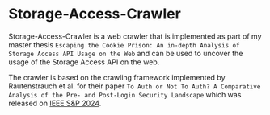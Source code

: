 # Storage-Access-Crawler

Storage-Access-Crawler is a web crawler that is implemented as part of my master thesis 
`Escaping the Cookie Prison: An in-depth Analysis of Storage Access API Usage on the Web` and can be used to uncover 
the usage of the Storage Access API on the web.

The crawler is based on the crawling framework implemented by Rautenstrauch et al. for their paper 
`To Auth or Not To Auth? A Comparative Analysis of the Pre- and Post-Login Security Landscape` which was released on 
[IEEE S&P 2024](https://www.computer.org/csdl/proceedings-article/sp/2024/313000a094/1Ub232sRVao).
